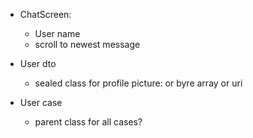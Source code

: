 * ChatScreen:
    * User name
    * scroll to newest message
* User dto
  * sealed class for profile picture: or byre array or uri 

* User case
  * parent class for all cases?
  